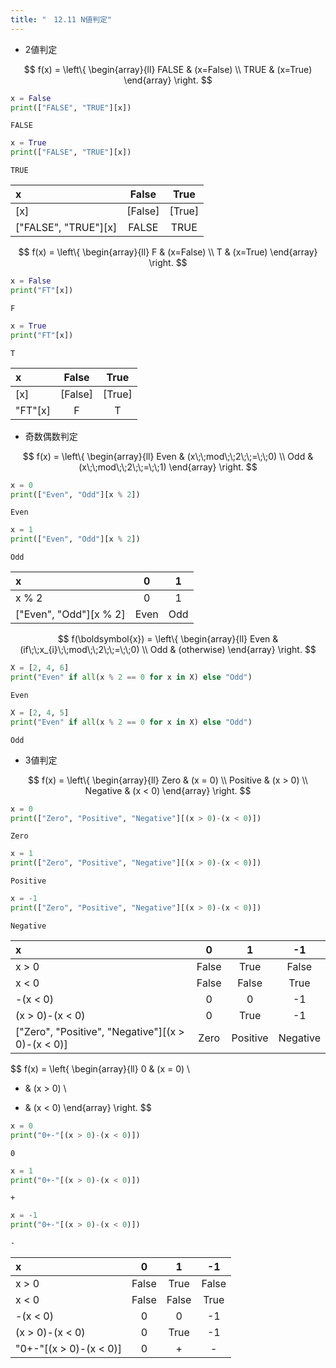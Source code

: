 ```yaml
---
title: "　12.11 N値判定"
---
```


* 2値判定

$$
f(x) = \left\{
\begin{array}{ll}
FALSE & (x=False) \\
TRUE & (x=True)
\end{array}
\right.
$$

```python:サンプルコード：sample_778.py
x = False
print(["FALSE", "TRUE"][x])
```

```text:実行結果
FALSE
```

```python:サンプルコード：sample_779.py
x = True
print(["FALSE", "TRUE"][x])
```

```text:実行結果
TRUE
```

|x|False|True|
|:--|:-:|:-:|
|[x]|[False]|[True]|
|["FALSE", "TRUE"][x]|FALSE|TRUE|

$$
f(x) = \left\{
\begin{array}{ll}
F & (x=False) \\
T & (x=True)
\end{array}
\right.
$$

```python:サンプルコード：sample_780.py
x = False
print("FT"[x])
```

```text:実行結果
F
```

```python:サンプルコード：sample_781.py
x = True
print("FT"[x])
```

```text:実行結果
T
```

|x|False|True|
|:--|:-:|:-:|
|[x]|[False]|[True]|
|"FT"[x]|F|T|

* 奇数偶数判定

$$
f(x) = \left\{
\begin{array}{ll}
Even & (x\;\;mod\;\;2\;\;=\;\;0) \\
Odd & (x\;\;mod\;\;2\;\;=\;\;1)
\end{array}
\right.
$$

```python:サンプルコード：sample_782.py
x = 0
print(["Even", "Odd"][x % 2])
```

```text:実行結果
Even
```

```python:サンプルコード：sample_783.py
x = 1
print(["Even", "Odd"][x % 2])
```

```text:実行結果
Odd
```

|x|0|1|
|:--|:-:|:-:|
|x % 2|0|1|
|["Even", "Odd"][x % 2]|Even|Odd|

$$
f(\boldsymbol{x}) = \left\{
\begin{array}{ll}
Even & (if\;\;x_{i}\;\;mod\;\;2\;\;=\;\;0) \\
Odd & (otherwise)
\end{array}
\right.
$$

```python:サンプルコード：sample_784.py
X = [2, 4, 6]
print("Even" if all(x % 2 == 0 for x in X) else "Odd")
```

```text:実行結果
Even
```

```python:サンプルコード：sample_785.py
X = [2, 4, 5]
print("Even" if all(x % 2 == 0 for x in X) else "Odd")
```

```text:実行結果
Odd
```

* 3値判定

$$
f(x) = \left\{
\begin{array}{ll}
Zero & (x = 0) \\
Positive & (x > 0) \\
Negative & (x < 0)
\end{array}
\right.
$$

```python:サンプルコード：sample_786.py
x = 0
print(["Zero", "Positive", "Negative"][(x > 0)-(x < 0)])
```

```text:実行結果
Zero
```

```python:サンプルコード：sample_787.py
x = 1
print(["Zero", "Positive", "Negative"][(x > 0)-(x < 0)])
```

```text:実行結果
Positive
```

```python:サンプルコード：sample_788.py
x = -1
print(["Zero", "Positive", "Negative"][(x > 0)-(x < 0)])
```

```text:実行結果
Negative
```

|x|0|1|-1|
|:--|:-:|:-:|:-:|
|x > 0|False|True|False|
|x < 0|False|False|True|
|-(x < 0)|0|0|-1|
|(x > 0)-(x < 0)|0|True|-1|
|["Zero", "Positive", "Negative"][(x > 0)-(x < 0)]|Zero|Positive|Negative|

$$
f(x) = \left\{
\begin{array}{ll}
0 & (x = 0) \\
+ & (x > 0) \\
- & (x < 0)
\end{array}
\right.
$$

```python:サンプルコード：sample_789.py
x = 0
print("0+-"[(x > 0)-(x < 0)])
```

```text:実行結果
0
```

```python:サンプルコード：sample_790.py
x = 1
print("0+-"[(x > 0)-(x < 0)])
```

```text:実行結果
+
```

```python:サンプルコード：sample_791.py
x = -1
print("0+-"[(x > 0)-(x < 0)])
```

```text:実行結果
-
```

|x|0|1|-1|
|:--|:-:|:-:|:-:|
|x > 0|False|True|False|
|x < 0|False|False|True|
|-(x < 0)|0|0|-1|
|(x > 0)-(x < 0)|0|True|-1|
|"0+-"[(x > 0)-(x < 0)]|0|+|-|